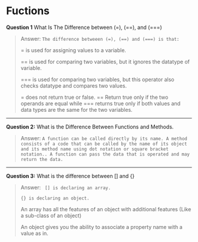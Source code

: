 # Fuctions

**Question 1** What Is The Difference between (=), (==), and (===)

> Answer: `The difference betweeen (=), (==) and (===) is that:`
>
>= is used for assigning values to a variable.
>
>== is used for comparing two variables, but it ignores the datatype of variable.
>
>=== is used for comparing two variables, but this operator also checks datatype and compares two values. 
>
>= does not return true or false. == Return true only if the two operands are equal while === returns true only if both values and data types are the same for the two variables.

---

**Question 2:** What is the Difference Between Functions and Methods.

> Answer: `A function can be called directly by its name. A method consists of a code that can be called by the name of its object and its method name using dot notation or square bracket notation.. A function can pass the data that is operated and may return the data.`

---
**Question 3:** What is the difference between [] and {}

> Answer: 
>` [] is declaring an array.`
>
>`{} is declaring an object.`
>
>An array has all the features of an object with additional features (Like a sub-class of an object)  
>
>An object gives you the ability to associate a property name with a value as in.
